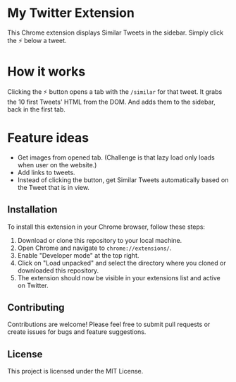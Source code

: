 # My Twitter Extension

This Chrome extension displays Similar Tweets in the sidebar. Simply click the ⚡ below a tweet.

# How it works

Clicking the ⚡ button opens a tab with the `/similar` for that tweet. It grabs the 10 first Tweets' HTML from the DOM. And adds them to the sidebar, back in the first tab.

# Feature ideas

- Get images from opened tab. (Challenge is that lazy load only loads when user on the website.)
- Add links to tweets.
- Instead of clicking the button, get Similar Tweets automatically based on the Tweet that is in view.

## Installation

To install this extension in your Chrome browser, follow these steps:

1. Download or clone this repository to your local machine.
2. Open Chrome and navigate to `chrome://extensions/`.
3. Enable "Developer mode" at the top right.
4. Click on "Load unpacked" and select the directory where you cloned or downloaded this repository.
5. The extension should now be visible in your extensions list and active on Twitter.


## Contributing

Contributions are welcome! Please feel free to submit pull requests or create issues for bugs and feature suggestions.

## License

This project is licensed under the MIT License.